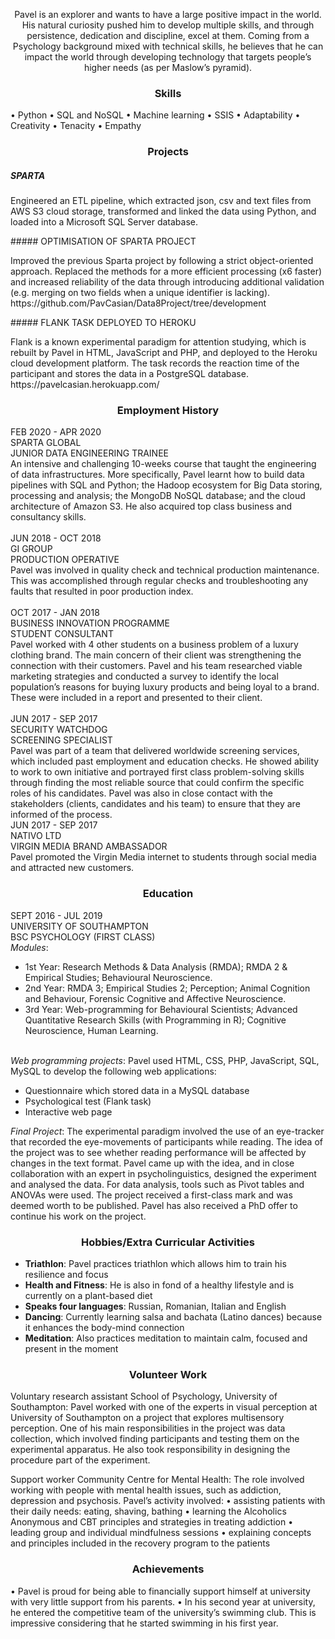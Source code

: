 

<p align="center">Pavel is an explorer and wants to have a large positive impact in the world. His natural curiosity pushed him to develop multiple skills, and through persistence, dedication and discipline, excel at them. Coming from a Psychology background mixed with technical skills, he believes that he can impact the world through developing technology that targets people’s higher needs (as per Maslow’s pyramid).</p>

<h3 align="center">Skills</h3>


• Python • SQL and NoSQL • Machine learning • SSIS • Adaptability • Creativity • Tenacity • Empathy

<h3 align="center">Projects</h3> 

##### SPARTA
<p>
Engineered an ETL pipeline, which extracted json, csv and text files from AWS S3 cloud storage, transformed and linked the data using Python, and loaded into a Microsoft SQL Server database.
</p>
##### OPTIMISATION OF SPARTA PROJECT
<p>
Improved the previous Sparta project by following a strict object-oriented approach. Replaced the methods for a more efficient processing (x6 faster) and increased reliability of the data through introducing additional validation (e.g. merging on two fields when a unique identifier is lacking). https://github.com/PavCasian/Data8Project/tree/development 
</p>
##### FLANK TASK DEPLOYED TO HEROKU 
<p>
Flank is a known experimental paradigm for attention studying, which is rebuilt by Pavel in HTML, JavaScript and PHP, and deployed to the Heroku cloud development platform. The task records the reaction time of the participant and stores the data in a PostgreSQL database. https://pavelcasian.herokuapp.com/
</p>

<h3 align="center">Employment History</h3>

<p>
FEB 2020 - APR 2020 <br>
SPARTA GLOBAL <br>
JUNIOR DATA ENGINEERING TRAINEE <br>
An intensive and challenging 10-weeks course that taught the engineering of data infrastructures. More specifically, Pavel learnt how to build data pipelines with SQL and Python; the Hadoop ecosystem for Big Data storing, processing and analysis; the MongoDB NoSQL database; and the cloud architecture of Amazon S3. He also acquired top class business and consultancy skills. <br>
<br>
JUN 2018 - OCT 2018 <br>
GI GROUP <br>
PRODUCTION OPERATIVE <br>
Pavel was involved in quality check and technical production maintenance. This was accomplished through regular checks and troubleshooting any faults that resulted in poor production index. <br>
<br>
OCT 2017 - JAN 2018 <br>
BUSINESS INNOVATION PROGRAMME <br>
STUDENT CONSULTANT <br>
Pavel worked with 4 other students on a business problem of a luxury clothing brand. The main concern of their client was strengthening the connection with their customers. Pavel and his team researched viable marketing strategies and conducted a survey to identify the local population’s reasons for buying luxury products and being loyal to a brand. These were included in a report and presented to their client. <br>
<br>
JUN 2017 - SEP 2017 <br>
SECURITY WATCHDOG <br>
SCREENING SPECIALIST <br>
Pavel was part of a team that delivered worldwide screening services, which included past employment and education checks. He showed ability to work to own initiative and portrayed first class problem-solving skills through finding the most reliable source that could confirm the specific roles of his candidates. Pavel was also in close contact with the stakeholders (clients, candidates and his team) to ensure that they are informed of the process. 
<br>
JUN 2017 - SEP 2017 <br>
NATIVO LTD <br>
VIRGIN MEDIA BRAND AMBASSADOR <br>
Pavel promoted the Virgin Media internet to students through social media and attracted new customers.
</p>

<h3 align="center">Education</h3>

<p>
SEPT 2016 - JUL 2019 <br>
UNIVERSITY OF SOUTHAMPTON <br>
BSC PSYCHOLOGY (FIRST CLASS) <br>
<i>Modules</i>: <br>
  <ul>
<li>1st Year: Research Methods & Data Analysis (RMDA); RMDA 2 & Empirical Studies; Behavioural Neuroscience. </li>
<li>2nd Year: RMDA 3; Empirical Studies 2; Perception; Animal Cognition and Behaviour, Forensic Cognitive and Affective Neuroscience. </li>
<li>3rd Year: Web-programming for Behavioural Scientists; Advanced Quantitative Research Skills (with Programming in R); Cognitive Neuroscience, Human Learning. </li>
  </ul>  
  <br>
  <i>Web programming projects</i>: Pavel used HTML, CSS, PHP, JavaScript, SQL, MySQL to develop the following web applications:
  <ul>
  <li>Questionnaire which stored data in a MySQL database</li>
  <li>Psychological test (Flank task)</li>
  <li>Interactive web page</li>
  </ul>
  <i>Final Project</i>: The experimental paradigm involved the use of an eye-tracker that recorded the eye-movements of participants while reading. The idea of the project was to see whether reading performance will be affected by changes in the text format. Pavel came up with the idea, and in close collaboration with an expert in psycholinguistics, designed the experiment and analysed the data. For data analysis, tools such as Pivot tables and ANOVAs were used. The project received a first-class mark and was deemed worth to be published. Pavel has also received a PhD offer to continue his work on the project.
</p>

<h3 align="center">Hobbies/Extra Curricular Activities</h3>

* **Triathlon**: Pavel practices triathlon which allows him to train his resilience and focus 
* **Health and Fitness**: He is also in fond of a healthy lifestyle and is currently on a plant-based diet 
* **Speaks four languages**: Russian, Romanian, Italian and English 
* **Dancing**: Currently learning salsa and bachata (Latino dances) because it enhances the body-mind connection 
* **Meditation**: Also practices meditation to maintain calm, focused and present in the moment

<h3 align="center">Volunteer Work</h3>

Voluntary research assistant
School of Psychology, University of Southampton: Pavel worked with one of the experts in visual perception at University of Southampton on a project that explores multisensory perception. One of his main responsibilities in the project was data collection, which involved finding participants and testing them on the experimental apparatus. He also took responsibility in designing the procedure part of the experiment.

Support worker 
Community Centre for Mental Health: The role involved working with people with mental health issues, such as addiction, depression and psychosis. Pavel’s activity involved: 
• assisting patients with their daily needs: eating, shaving, bathing 
• learning the Alcoholics Anonymous and CBT principles and strategies in treating addiction 
• leading group and individual mindfulness sessions 
• explaining concepts and principles included in the recovery program to the patients

<h3 align="center">Achievements</h3>
• Pavel is proud for being able to financially support himself at university with very little support from his parents. 
• In his second year at university, he entered the competitive team of the university’s swimming club. This is impressive considering that he started swimming in his first year.
